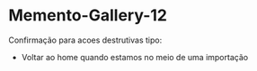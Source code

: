 # Memento-Gallery-12

Confirmação para acoes destrutivas tipo:
- Voltar ao home quando estamos no meio de uma importação